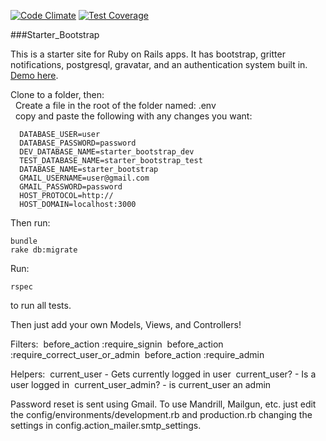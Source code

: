 [![Code Climate](https://codeclimate.com/github/jason-hobbs/starter_bootstrap/badges/gpa.svg)](https://codeclimate.com/github/jason-hobbs/starter_bootstrap) [![Test Coverage](https://codeclimate.com/github/jason-hobbs/starter_bootstrap/badges/coverage.svg)](https://codeclimate.com/github/jason-hobbs/starter_bootstrap/coverage)

###Starter_Bootstrap

This is a starter site for Ruby on Rails apps.
It has bootstrap, gritter notifications, postgresql, gravatar, and an authentication system built in.
[Demo here](https://starter-bootstrap.heroku.com).

Clone to a folder, then:  
&nbsp;&nbsp;Create a file in the root of the folder named: .env  
&nbsp;&nbsp;copy and paste the following with any changes you want:  

```
  DATABASE_USER=user
  DATABASE_PASSWORD=password
  DEV_DATABASE_NAME=starter_bootstrap_dev
  TEST_DATABASE_NAME=starter_bootstrap_test
  DATABASE_NAME=starter_bootstrap
  GMAIL_USERNAME=user@gmail.com
  GMAIL_PASSWORD=password
  HOST_PROTOCOL=http://
  HOST_DOMAIN=localhost:3000
```
Then run:

```
bundle
rake db:migrate
```

Run:
```
rspec
```
to run all tests.

Then just add your own Models, Views, and Controllers!

Filters:
&nbsp;before_action :require_signin
&nbsp;before_action :require_correct_user_or_admin
&nbsp;before_action :require_admin

Helpers:
&nbsp;current_user - Gets currently logged in user
&nbsp;current_user? - Is a user logged in
&nbsp;current_user_admin? - is current_user an admin


Password reset is sent using Gmail.  To use Mandrill, Mailgun, etc. just
edit the config/environments/development.rb and production.rb changing the
settings in config.action_mailer.smtp_settings.
